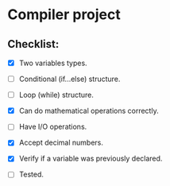 # Compiler project

## Checklist:
- [x] Two variables types.
- [ ] Conditional (if...else) structure.
- [ ] Loop (while) structure. 
- [x] Can do mathematical operations correctly.
- [ ] Have I/O operations.
- [x] Accept decimal numbers.
- [x] Verify if a variable was previously declared. 
- [ ] Tested.


